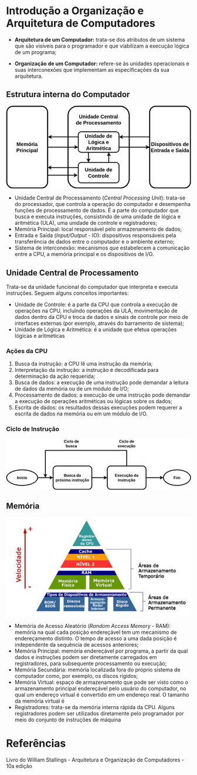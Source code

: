 # Introdução a Organização e Arquitetura de Computadores


- **Arquitetura de um Computador:** trata-se dos atributos de um sistema que são visíveis para o programador e que viabilizam a execução lógica de um programa;

- **Organização de um Computador:** refere-se às unidades operacionais e suas interconexões que implementam as especificações da sua arquitetura.


## Estrutura interna do Computador

![A Estrutura Interna do Computador](imgs/vonneumann.png)

- Unidade Central de Processamento (*Central Processing Unit*): trata-se do processador, que controla a operação do computador e desempenha funções de processamento de dados. É a parte do computador que busca e executa instruções, consistindo de uma unidade de lógica e aritmética (ULA), uma unidade de controle e registradores;
- Memória Principal: local responsável pelo armazenamento de dados;
- Entrada e Saída (*Input/Output* - IO): dispositivos responsáveis pela transferência de dados entre o computador e o ambiente externo;
- Sistema de interconexão: mecanismos que estabelecem a comunicação entre a CPU, a memória principal e os dispositivos de I/O.


## Unidade Central de Processamento

Trata-se da unidade funcional do computador que interpreta e executa instruções. Seguem alguns conceitos importantes:

- Unidade de Controle: é a parte da CPU que controla a execução de operações na CPU, incluindo operações da ULA, movimentação de dados dentro da CPU e troca de dados e sinais de controle por meio de interfaces externas (por exemplo, através do barramento de sistema);
- Unidade de Lógica e Aritmética: é a unidade que efetua operações lógicas e aritméticas

### Ações da CPU

1) Busca da instrução: a CPU lê uma instrução da memória;
2) Interpretação da instrução: a instrução é decodificada para determinação da ação requerida;
3) Busca de dados: a execução de uma instrução pode demandar a leitura de dados da memória ou de um módulo de I/O;
4) Processamento de dados: a execução de uma instrução pode demandar a execução de operações aritméticas ou lógicas sobre os dados;
5) Escrita de dados: os resultados dessas execuções podem requerer a escrita de dados na memória ou em um módulo de I/O.

### Ciclo de Instrução

![O Ciclo de Instrução](imgs/ciclo_instrucao.png)


## Memória

![Hierarquia de Memória](imgs/hierarquia_memoria.png)

- Memória de Acesso Aleatório (*Random Access Memory* - RAM): memória na qual cada posição endereçável tem um mecanismo de endereçamento distinto. O tempo de acesso a uma dada posição é independente da sequência de acessos anteriores;
- Memória Principal: memória endereçável por programa, a partir da qual dados e instruções podem ser diretamente carregados em registradores, para subsequente processamento ou execução;
- Memória Secundária: memória localizada fora do próprio sistema de computador como, por exemplo, os discos rígidos;
- Memória Virtual: espaço de armazenamento que pode ser visto como o armazenamento principal endereçável pelo usuário do computador, no qual um endereço virtual é convertido em um endereço real. O tamanho da memória virtual é 
- Registradores: trata-se da memória interna rápida da CPU. Alguns registradores podem ser utilizados diretamente pelo programador por meio do conjunto de instruções de máquina

# Referências

Livro do William Stallings - Arquitetura e Organização de Computadores - 10a edição





